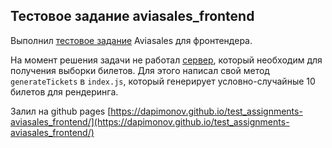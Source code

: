 ## Тестовое задание aviasales_frontend

Выполнил [тестовое задание](https://github.com/KosyanMedia/test-tasks/tree/master/aviasales_frontend) Aviasales для фронтендера.

На момент решения задачи не работал [сервер](https://github.com/KosyanMedia/test-tasks/blob/master/aviasales_frontend/server.md), который необходим для получения выборки билетов.
Для этого написал свой метод `generateTickets` в `index.js`, который генерирует условно-случайные 10 билетов для рендеринга.

Залил на github pages [https://dapimonov.github.io/test_assignments-aviasales_frontend/](https://dapimonov.github.io/test_assignments-aviasales_frontend/)
